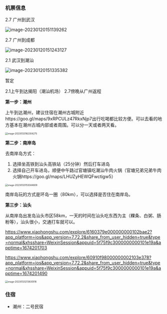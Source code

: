 

### 机票信息

2.7	广州到武汉

![image-20230120151139262](https://wangyidipicgo.oss-cn-hangzhou.aliyuncs.com/image-20230120151139262.png)

2.7	广州到成都

![image-20230120151243127](https://wangyidipicgo.oss-cn-hangzhou.aliyuncs.com/image-20230120151243127.png)

2.1	武汉到潮汕

![image-20230120151335382](https://wangyidipicgo.oss-cn-hangzhou.aliyuncs.com/image-20230120151335382.png)

暂定

2.1上午到达揭阳（潮汕机场） 2.7傍晚从广州返程



**第一步：潮州**

上午到达潮州，建议住宿在潮州古城附近https://goo.gl/maps/9xRPCULz47RkxNjp7出行吃喝都比较方便。可以去看的地方基本在潮州古城内部或者周围。可以分一天或者两天看。

<img src="https://wangyidipicgo.oss-cn-hangzhou.aliyuncs.com/image-20230120162304275.png" alt="image-20230120162304275" style="zoom:50%;" />

**第二步：南岸岛**

去南岸岛方式：

1. 选择坐高铁到汕头高铁站（25分钟）然后打车进岛
2. 选择自己开车进岛，顺便中午路过官塘镇吃潮汕牛肉火锅（官塘兄弟兄弟牛肉火锅https://goo.gl/maps/LHUZyHEWQFwctigw5）

<img src="https://wangyidipicgo.oss-cn-hangzhou.aliyuncs.com/image-20230120153044609.png" alt="image-20230120153044609" style="zoom:50%;" />

南岸岛玩的方式是环岛一圈（80km），可以选择是否住在南岸岛。

**第三步：汕头**

从南岸岛出发岛汕头市区58km，一天的时间在汕头吃东西为主（粿条、白粥、肠粉等），汕头很小，交通打车就可以。

https://www.xiaohongshu.com/explore/6160379e000000000102bae2?app_platform=ios&app_version=7.72.2&share_from_user_hidden=true&type=normal&xhsshare=WeixinSession&appuid=5f75f9c3000000000101e19a&apptime=1674201703



https://www.xiaohongshu.com/explore/60910f98000000002103e378?app_platform=ios&app_version=7.72.2&share_from_user_hidden=true&type=normal&xhsshare=WeixinSession&appuid=5f75f9c3000000000101e19a&apptime=1674201490

<img src="https://wangyidipicgo.oss-cn-hangzhou.aliyuncs.com/image-20230120213830516.png" alt="image-20230120213830516" style="zoom:50%;" />

### 住宿

- 潮州：二号民宿

